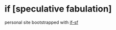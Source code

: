 # if [speculative fabulation]

personal site bootstrapped with [if-sf](https://github.com/inadeqtfuturs/if-sf)
